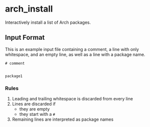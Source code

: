 # arch_install
Interactively install a list of Arch packages.

## Input Format
This is an example input file containing a comment, a line with only whitespace, and an empty line, as well as a line with a package name.

```
# comment
  

package1
```

### Rules
1. Leading and trailing whitespace is discarded from every line
2. Lines are discarded if
	* they are empty
	* they start with a `#`
3. Remaining lines are interpreted as package names
